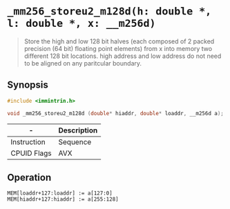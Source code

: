 `_mm256_storeu2_m128d(h: double *, l: double *, x: __m256d)`
============================================================

> Store the high and low 128 bit halves (each composed of 2 packed precision (64 bit) floating point elements) from x into memory two different 128 bit locations. high address and low address do not need to be aligned on any paritcular boundary.

## Synopsis

```c
#include <immintrin.h>

void _mm256_storeu2_m128d (double* hiaddr, double* loaddr, __m256d a);
```

| -           | Description |
| ----------- | ----------- |
| Instruction | Sequence    |
| CPUID Flags | AVX         |

## Operation

```
MEM[loaddr+127:loaddr] := a[127:0]
MEM[hiaddr+127:hiaddr] := a[255:128]
```